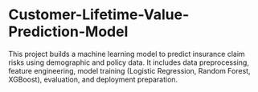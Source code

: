 # Customer-Lifetime-Value-Prediction-Model
This project builds a machine learning model to predict insurance claim risks using demographic and policy data. It includes data preprocessing, feature engineering, model training (Logistic Regression, Random Forest, XGBoost), evaluation, and deployment preparation.
